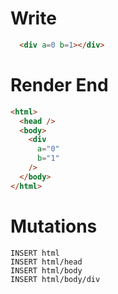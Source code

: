 # Write
```html
  <div a=0 b=1></div>
```

# Render End
```html
<html>
  <head />
  <body>
    <div
      a="0"
      b="1"
    />
  </body>
</html>
```

# Mutations
```
INSERT html
INSERT html/head
INSERT html/body
INSERT html/body/div
```